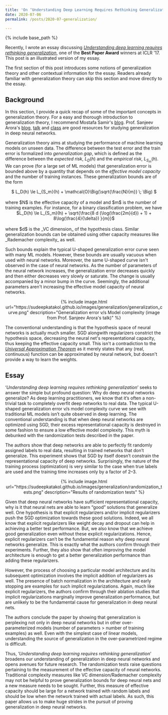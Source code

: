 ```yaml
---
title: 'On ‘Understanding Deep Learning Requires Rethinking Generalization’'
date: 2020-07-06
permalink: /posts/2020-07-generalization/

---
```

{% include base_path %}

Recently, I wrote an essay discussing [*Understanding deep learning requires rethinking generalization*](https://arxiv.org/abs/1611.03530), one of the **Best Paper Award** winners at ICLR ’17. This post is an illustrated version of my essay.

The first section of this post introduces some notions of generalization theory and other contextual information for the essay. Readers already familiar with generalization theory can skip this section and move directly to the essay.

## Background

In this section, I provide a quick recap of some of the important concepts in generalization theory. For a easy and thorough introduction to generalization theory, I recommend Mostafa Samir's [blog](https://mostafa-samir.github.io/ml-theory-pt1/). Prof. Sanjeev Arora's [blog](http://www.offconvex.org/2017/12/08/generalization1/), [talk](https://www.youtube.com/watch?v=rcR6P5O8CpU) and [class](https://www.cs.princeton.edu/courses/archive/fall17/cos597A/) are good resources for studying generalization in deep neural networks.

Generalization theory aims at studying the performance of machine learning models on unseen data. The difference between the test error and the train error is formalized into *generalization gap*, which is defined as the difference between the _expected risk_, $L_D(h)$ and the _empirical risk_, $L_{S_m}(h)$. We can prove (for a large set of ML models) that generalization error is bounded above by a quantity that depends on the *effective model capacity* and the number of training instances. These generalization bounds are of the form <br/>  
<center>$ L_D(h) \le L_{S_m}(h) + \mathcal{O}\Big(\sqrt{\frac{N}{m}} \; \Big) $ </center> <br/>
where $N$ is the effective capacity of a model and $m$ is the number of training examples. For instance, for a binary classification problem, we have <br/>  
<center>$L_D(h) \le  L_{S_m}(h) + \sqrt{\frac{8 d (\log(\frac{2m}{d}) + 1) + 8\log(\frac{4}{\delta}) }{m}}$  </center> <br/>
where $d$ is the _VC dimension_ of the hypothesis class. Similar generalization bounds can be obtained using other capacity measures like _Rademacher complexity_ as well.
 
Such bounds explain the typical U-shaped generalization error curve seen with many ML models. However, these bounds are usually vacuous when used with neural networks. Moreover, the same U-shaped curve isn't observed in the case of neural networks. As the number of parameters of the neural network increases, the generalization error decreases quickly and then either decreases very slowly or saturate. The change is usually accompanied by a minor bump in the curve. Seemingly, the additional parameters aren't increasing the effective model capacity of neural networks. 

<center>  
{% include image.html url="https://sudeepkatakol.github.io/images/generalization/generalization_curve.png" description="Generalization error v/s Model complexity (image from Prof. Sanjeev Arora's talk)" %}  
</center>

The conventional understanding is that the hypothesis space of neural networks is actually much smaller. SGD alongwith regularizers constrict the hypothesis space, decreasing the neural net's representational capacity, thus keeping the effective capacity small. This isn't a contradiction to the [_Universal Approximation Theorem_](https://en.wikipedia.org/wiki/Universal_approximation_theorem) as it merely states that any (real, continuous) function can be approximated by neural network, but doesn't provide a way to learn the weights.  

## Essay

 ‘*Understanding deep learning requires rethinking generalization*’ seeks to answer the simple but profound question: Why do deep neural networks generalize? As deep learning practitioners, we know that it’s often a non-trivial task to completely overfit deep networks to real data. The typical U-shaped generalization error v/s model complexity curve we see with traditional ML models isn’t quite observed in deep learning. The conventional understanding is that when deep neural networks are optimized using SGD, their excess representational capacity is destroyed in some fashion to ensure a low effective model complexity. This myth is debunked with the randomization tests described in the paper.

The authors show that deep networks are able to perfectly fit randomly assigned labels to real data, resulting in trained networks that don’t generalize. This experiment shows that SGD by itself doesn’t constrain the representational capacity of deep networks. Surprisingly, the nature of the training process (optimization) is very similar to the case when true labels are used and the training time increases only by a factor of 2–3.

<center>  
{% include image.html url="https://sudeepkatakol.github.io/images/generalization/randomization_tests.png" description="Results of randomization tests" %}  
</center>

Given that deep neural networks have sufficient representational capacity, why is it that neural nets are able to learn “good” solutions that generalize well. One hypothesis is that explicit regularizers and/or implicit regularizers push the SGD optimization towards these good solutions. Indeed, we all know that explicit regularizers like weight decay and dropout can help in achieving a better test performance. But, we also know that we achieve good generalization even without these explicit regularizations. Hence, explicit regularizers can’t be the fundamental reason why deep neural networks generalize. This is exactly what the authors confirm through their experiments. Further, they also show that often improving the model architecture is enough to get a better generalization performance than adding these regularizers.

However, the process of choosing a particular model architecture and its subsequent optimization involves the implicit addition of regularizers as well. The presence of batch normalization in the architecture and early stopping are examples for such implicit regularizations. Again, much like explicit regularizers, the authors confirm through their ablation studies that implicit regularizations marginally improve generalization performance, but are unlikely to be the fundamental cause for generalization in deep neural nets.

The authors conclude the paper by showing that generalization is perplexing not only in deep neural networks but in other over-parameterized models (number of parameters > number of training examples) as well. Even with the simplest case of linear models, understanding the source of generalization in the over-parametrized regime is difficult.

Thus, ‘*Understanding deep learning requires rethinking generalization*’ broadens our understanding of generalization in deep neural networks and opens avenues for future research. The randomization tests raise questions pertaining to the measurement of the effective capacity of neural networks. Traditional complexity measures like VC dimension/Rademacher complexity may not be helpful to prove generalization bounds for deep neural nets and a new measure needs to be sought. Further, this measure of effective capacity should be large for a network trained with random labels and should be low when the network trained with actual labels. As such, this paper allows us to make huge strides in the pursuit of proving generalization in deep neural networks.
 
